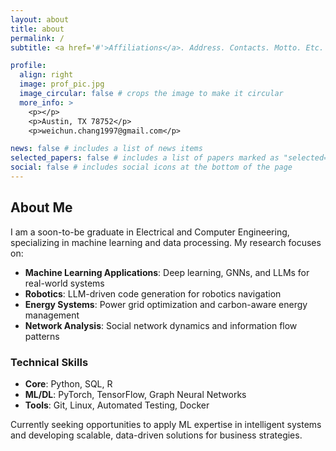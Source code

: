 ```yaml
---
layout: about
title: about
permalink: /
subtitle: <a href='#'>Affiliations</a>. Address. Contacts. Motto. Etc.

profile:
  align: right
  image: prof_pic.jpg
  image_circular: false # crops the image to make it circular
  more_info: >
    <p></p>
    <p>Austin, TX 78752</p>
    <p>weichun.chang1997@gmail.com</p>

news: false # includes a list of news items
selected_papers: false # includes a list of papers marked as "selected={true}"
social: false # includes social icons at the bottom of the page
---
```


## About Me

I am a soon-to-be graduate in Electrical and Computer Engineering, specializing in machine learning and data processing. My research focuses on:

- **Machine Learning Applications**: Deep learning, GNNs, and LLMs for real-world systems
- **Robotics**: LLM-driven code generation for robotics navigation
- **Energy Systems**: Power grid optimization and carbon-aware energy management
- **Network Analysis**: Social network dynamics and information flow patterns

### Technical Skills

- **Core**: Python, SQL, R
- **ML/DL**: PyTorch, TensorFlow, Graph Neural Networks
- **Tools**: Git, Linux, Automated Testing, Docker

Currently seeking opportunities to apply ML expertise in intelligent systems and developing scalable, data-driven solutions for business strategies.